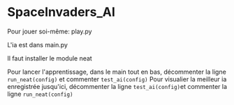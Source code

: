 # SpaceInvaders_AI

Pour jouer soi-même: play.py

L'ia est dans main.py

Il faut installer le module neat

Pour lancer l'apprentissage, dans le main tout en bas, décommenter la ligne <code>run_neat(config)</code> et commenter <code>test_ai(config)</code>
Pour visualier la meilleur ia enregistrée jusqu'ici, décommenter la ligne <code>test_ai(config)</code>et commenter la ligne <code>run_neat(config)</code>


